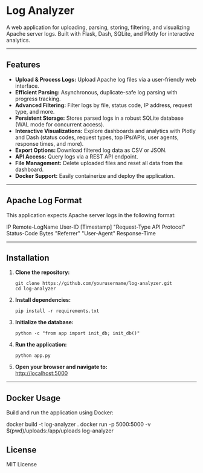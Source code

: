 # Log Analyzer

A web application for uploading, parsing, storing, filtering, and visualizing Apache server logs. Built with Flask, Dash, SQLite, and Plotly for interactive analytics.

---

## Features

- **Upload & Process Logs:** Upload Apache log files via a user-friendly web interface.
- **Efficient Parsing:** Asynchronous, duplicate-safe log parsing with progress tracking.
- **Advanced Filtering:** Filter logs by file, status code, IP address, request type, and more.
- **Persistent Storage:** Stores parsed logs in a robust SQLite database (WAL mode for concurrent access).
- **Interactive Visualizations:** Explore dashboards and analytics with Plotly and Dash (status codes, request types, top IPs/APIs, user agents, response times, and more).
- **Export Options:** Download filtered log data as CSV or JSON.
- **API Access:** Query logs via a REST API endpoint.
- **File Management:** Delete uploaded files and reset all data from the dashboard.
- **Docker Support:** Easily containerize and deploy the application.

---

## Apache Log Format

This application expects Apache server logs in the following format:

IP Remote-LogName User-ID [Timestamp] "Request-Type API Protocol" Status-Code Bytes "Referrer" "User-Agent" Response-Time


---

## Installation

1. **Clone the repository:**
    ```
    git clone https://github.com/yourusername/log-analyzer.git
    cd log-analyzer
    ```
2. **Install dependencies:**
    ```
    pip install -r requirements.txt
    ```
3. **Initialize the database:**
    ```
    python -c "from app import init_db; init_db()"
    ```
4. **Run the application:**
    ```
    python app.py
    ```
5. **Open your browser and navigate to:**  
   [http://localhost:5000](http://localhost:5000)

---

## Docker Usage

Build and run the application using Docker:

docker build -t log-analyzer .
docker run -p 5000:5000 -v $(pwd)/uploads:/app/uploads log-analyzer

## License

MIT License

